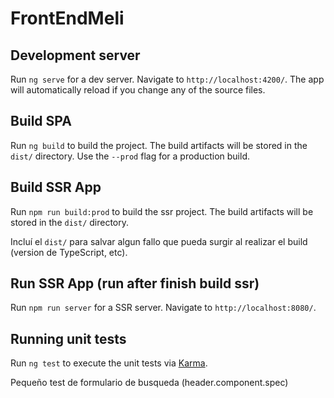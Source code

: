 # FrontEndMeli

## Development server

Run `ng serve` for a dev server. Navigate to `http://localhost:4200/`. The app will automatically reload if you change any of the source files.

## Build SPA

Run `ng build` to build the project. The build artifacts will be stored in the `dist/` directory. Use the `--prod` flag for a production build.

## Build SSR App

Run `npm run build:prod` to build the ssr project. The build artifacts will be stored in the `dist/` directory.

Incluí el `dist/` para salvar algun fallo que pueda surgir al realizar el build (version de TypeScript, etc).

## Run SSR App (run after finish build ssr)
Run `npm run server` for a SSR server. Navigate to `http://localhost:8080/`.

## Running unit tests

Run `ng test` to execute the unit tests via [Karma](https://karma-runner.github.io).

Pequeño test de formulario de busqueda (header.component.spec)
